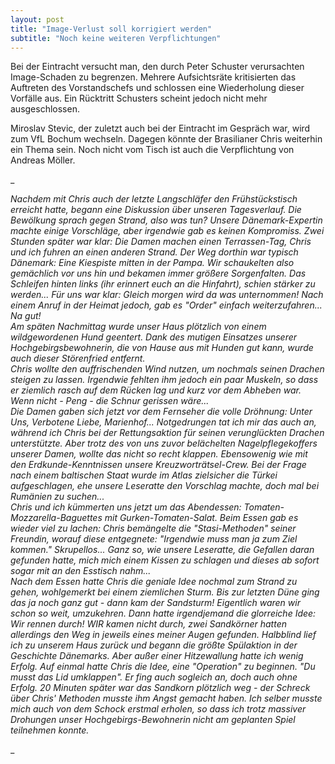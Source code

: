 ```yaml
---
layout: post
title: "Image-Verlust soll korrigiert werden"
subtitle: "Noch keine weiteren Verpflichtungen"
---
```


Bei der Eintracht versucht man, den durch Peter Schuster verursachten Image-Schaden zu begrenzen. Mehrere Aufsichtsräte kritisierten das Auftreten des Vorstandschefs und schlossen eine Wiederholung dieser Vorfälle aus. Ein Rücktritt Schusters scheint jedoch nicht mehr ausgeschlossen.

Miroslav Stevic, der zuletzt auch bei der Eintracht im Gespräch war, wird zum VfL Bochum wechseln. Dagegen könnte der Brasilianer Chris weiterhin ein Thema sein. Noch nicht vom Tisch ist auch die Verpflichtung von Andreas Möller.

_

_Nachdem mit Chris auch der letzte Langschläfer den Frühstückstisch erreicht hatte, begann eine Diskussion über unseren Tagesverlauf. Die Bewölkung sprach gegen Strand, also was tun? Unsere Dänemark-Expertin machte einige Vorschläge, aber irgendwie gab es keinen Kompromiss. Zwei Stunden später war klar: Die Damen machen einen Terrassen-Tag, Chris und ich fuhren an einen anderen Strand. Der Weg dorthin war typisch Dänemark: Eine Kiespiste mitten in der Pampa. Wir schaukelten also gemächlich vor uns hin und bekamen immer größere Sorgenfalten. Das Schleifen hinten links (ihr erinnert euch an die Hinfahrt), schien stärker zu werden... Für uns war klar: Gleich morgen wird da was unternommen! Nach einem Anruf in der Heimat jedoch, gab es "Order" einfach weiterzufahren... Na gut!  
Am späten Nachmittag wurde unser Haus plötzlich von einem wildgewordenen Hund geentert. Dank des mutigen Einsatzes unserer Hochgebirgsbewohnerin, die von Hause aus mit Hunden gut kann, wurde auch dieser Störenfried entfernt.  
Chris wollte den auffrischenden Wind nutzen, um nochmals seinen Drachen steigen zu lassen. Irgendwie fehlten ihm jedoch ein paar Muskeln, so dass er ziemlich rasch auf dem Rücken lag und kurz vor dem Abheben war. Wenn nicht - Peng - die Schnur gerissen wäre...  
Die Damen gaben sich jetzt vor dem Fernseher die volle Dröhnung: Unter Uns, Verbotene Liebe, Marienhof... Notgedrungen tat ich mir das auch an, während ich Chris bei der Rettungsaktion für seinen verunglückten Drachen unterstützte. Aber trotz des von uns zuvor belächelten Nagelpflegekoffers unserer Damen, wollte das nicht so recht klappen. Ebensowenig wie mit den Erdkunde-Kenntnissen unsere Kreuzworträtsel-Crew. Bei der Frage nach einem baltischen Staat wurde im Atlas zielsicher die Türkei aufgeschlagen, ehe unsere Leseratte den Vorschlag machte, doch mal bei Rumänien zu suchen...  
Chris und ich kümmerten uns jetzt um das Abendessen: Tomaten-Mozzarella-Baguettes mit Gurken-Tomaten-Salat. Beim Essen gab es wieder viel zu lachen: Chris bemängelte die "Stasi-Methoden" seiner Freundin, worauf diese entgegnete: "Irgendwie muss man ja zum Ziel kommen." Skrupellos... Ganz so, wie unsere Leseratte, die Gefallen daran gefunden hatte, mich mich einem Kissen zu schlagen und dieses ab sofort sogar mit an den Esstisch nahm...  
Nach dem Essen hatte Chris die geniale Idee nochmal zum Strand zu gehen, wohlgemerkt bei einem ziemlichen Sturm. Bis zur letzten Düne ging das ja noch ganz gut - dann kam der Sandsturm! Eigentlich waren wir schon so weit, umzukehren. Dann hatte irgendjemand die glorreiche Idee: Wir rennen durch! WIR kamen nicht durch, zwei Sandkörner hatten allerdings den Weg in jeweils eines meiner Augen gefunden. Halbblind lief ich zu unserem Haus zurück und begann die größte Spülaktion in der Geschichte Dänemarks. Aber außer einer Hitzewallung hatte ich wenig Erfolg. Auf einmal hatte Chris die Idee, eine "Operation" zu beginnen. "Du musst das Lid umklappen". Er fing auch sogleich an, doch auch ohne Erfolg. 20 Minuten später war das Sandkorn plötzlich weg - der Schreck über Chris' Methoden musste ihm Angst gemacht haben. Ich selber musste mich auch von dem Schock erstmal erholen, so dass ich trotz massiver Drohungen unser Hochgebirgs-Bewohnerin nicht am geplanten Spiel teilnehmen konnte._

_
